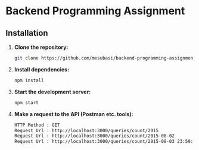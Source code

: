 # Backend Programming Assignment

## Installation

1. **Clone the repository:**

   ```sh
   git clone https://github.com/mesubasi/backend-programming-assignment.git .
   ```

2. **Install dependencies:**

   ```sh
   npm install
   ```

3. **Start the development server:**

   ```sh
   npm start
   ```

4. **Make a request to the API (Postman etc. tools):**

   ```sh
   HTTP Method : GET
   Request Url : http://localhost:3000/queries/count/2015
   Request Url : http://localhost:3000/queries/count/2015-08-02
   Request Url : http://localhost:3000/queries/count/2015-08-03 23:59:06
   ```
